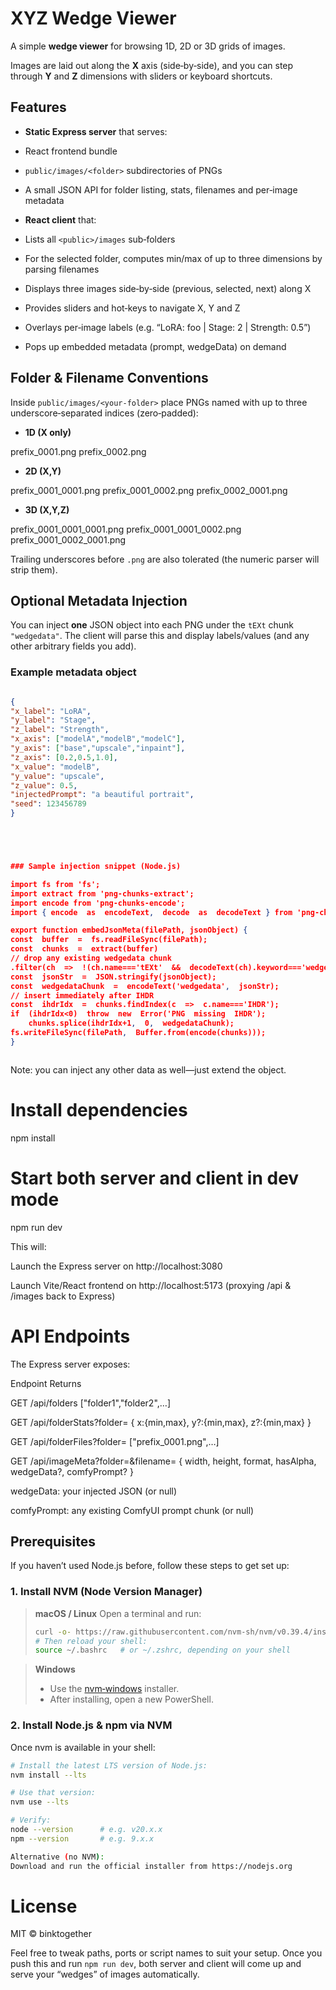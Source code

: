 # XYZ Wedge Viewer

A simple **wedge viewer** for browsing 1D, 2D or 3D grids of images.

Images are laid out along the **X** axis (side‑by‑side), and you can step through **Y** and **Z** dimensions with sliders or keyboard shortcuts.

## Features

- **Static Express server** that serves:

- React frontend bundle

- `public/images/<folder>` subdirectories of PNGs

- A small JSON API for folder listing, stats, filenames and per‑image metadata

- **React client** that:

- Lists all `<public>/images` sub‑folders

- For the selected folder, computes min/max of up to three dimensions by parsing filenames

- Displays three images side‑by‑side (previous, selected, next) along X

- Provides sliders and hot‑keys to navigate X, Y and Z

- Overlays per‑image labels (e.g. “LoRA: foo | Stage: 2 | Strength: 0.5”)

- Pops up embedded metadata (prompt, wedgeData) on demand

## Folder & Filename Conventions

Inside `public/images/<your‑folder>` place PNGs named with up to three underscore‑separated indices (zero‑padded):

- **1D (X only)**

prefix_0001.png prefix_0002.png

- **2D (X,Y)**

prefix_0001_0001.png prefix_0001_0002.png prefix_0002_0001.png

- **3D (X,Y,Z)**

prefix_0001_0001_0001.png prefix_0001_0001_0002.png prefix_0001_0002_0001.png

Trailing underscores before `.png` are also tolerated (the numeric parser will strip them).

## Optional Metadata Injection

You can inject **one** JSON object into each PNG under the `tEXt` chunk `"wedgedata"`. The client will parse this and display labels/values (and any other arbitrary fields you add).

### Example metadata object

```json

{
"x_label": "LoRA",
"y_label": "Stage",
"z_label": "Strength",
"x_axis": ["modelA","modelB","modelC"],
"y_axis": ["base","upscale","inpaint"],
"z_axis": [0.2,0.5,1.0],
"x_value": "modelB",
"y_value": "upscale",
"z_value": 0.5,
"injectedPrompt": "a beautiful portrait",
"seed": 123456789
}





### Sample injection snippet (Node.js)

import fs from 'fs';
import extract from 'png-chunks-extract';
import encode from 'png-chunks-encode';
import { encode  as  encodeText,  decode  as  decodeText } from 'png-chunk-text';

export function embedJsonMeta(filePath, jsonObject) {
const  buffer  =  fs.readFileSync(filePath);
const  chunks  =  extract(buffer)
// drop any existing wedgedata chunk
.filter(ch  =>  !(ch.name==='tEXt'  &&  decodeText(ch).keyword==='wedgedata'));
const  jsonStr  =  JSON.stringify(jsonObject);
const  wedgedataChunk  =  encodeText('wedgedata',  jsonStr);
// insert immediately after IHDR
const  ihdrIdx  =  chunks.findIndex(c  =>  c.name==='IHDR');
if  (ihdrIdx<0)  throw  new  Error('PNG  missing  IHDR');
	chunks.splice(ihdrIdx+1,  0,  wedgedataChunk);
fs.writeFileSync(filePath,  Buffer.from(encode(chunks)));
}



```

Note: you can inject any other data as well—just extend the object.

# Install dependencies

npm install

# Start both server and client in dev mode

npm run dev

This will:

Launch the Express server on http://localhost:3080

Launch Vite/React frontend on http://localhost:5173 (proxying /api & /images back to Express)

# API Endpoints

The Express server exposes:

Endpoint Returns

GET /api/folders ["folder1","folder2",…]

GET /api/folderStats?folder=<name> { x:{min,max}, y?:{min,max}, z?:{min,max} }

GET /api/folderFiles?folder=<name> ["prefix_0001.png",…]

GET /api/imageMeta?folder=&filename= { width, height, format, hasAlpha, wedgeData?, comfyPrompt? }

wedgeData: your injected JSON (or null)

comfyPrompt: any existing ComfyUI prompt chunk (or null)

## Prerequisites

If you haven’t used Node.js before, follow these steps to get set up:

### 1. Install NVM (Node Version Manager)

> **macOS / Linux**
> Open a terminal and run:
>
> ```bash
> curl -o- https://raw.githubusercontent.com/nvm-sh/nvm/v0.39.4/install.sh | bash
> # Then reload your shell:
> source ~/.bashrc   # or ~/.zshrc, depending on your shell
> ```

> **Windows**
>
> - Use the [nvm‑windows](https://github.com/coreybutler/nvm-windows) installer.
> - After installing, open a new PowerShell.

### 2. Install Node.js & npm via NVM

Once nvm is available in your shell:

```bash
# Install the latest LTS version of Node.js:
nvm install --lts

# Use that version:
nvm use --lts

# Verify:
node --version      # e.g. v20.x.x
npm --version       # e.g. 9.x.x

Alternative (no NVM):
Download and run the official installer from https://nodejs.org
```

# License

MIT © binktogether

Feel free to tweak paths, ports or script names to suit your setup. Once you push this and run `npm run dev`, both server and client will come up and serve your “wedges” of images automatically.
